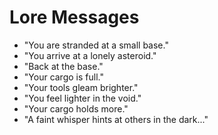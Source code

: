 # Lore Messages

- "You are stranded at a small base."
- "You arrive at a lonely asteroid."
- "Back at the base."
- "Your cargo is full."
- "Your tools gleam brighter."
- "You feel lighter in the void."
- "Your cargo holds more."
- "A faint whisper hints at others in the dark..."
